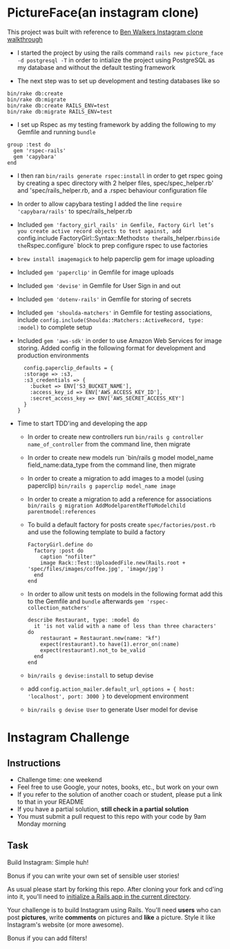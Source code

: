 PictureFace(an instagram clone)
========================
This project was built with reference to [Ben Walkers Instagram clone walkthrough](https://www.devwalks.com/lets-build-instagram-in-rails-part-1/)

* I started the project by using the rails command `rails new picture_face -d postgresql -T` in order to intialize the project using PostgreSQL as my database and without the default testing framework

* The next step was to set up development and testing databases like so
```
bin/rake db:create
bin/rake db:migrate
bin/rake db:create RAILS_ENV=test
bin/rake db:migrate RAILS_ENV=test
```
* I set up Rspec as my testing framework by adding the following to my Gemfile and running `bundle`
```
group :test do
  gem 'rspec-rails'
  gem 'capybara'
end
```
* I then ran `bin/rails generate rspec:install` in order to get rspec going by creating a spec directory with 2 helper files, spec/spec_helper.rb' and 'spec/rails_helper.rb, and a .rspec behaviour configuration file

* In order to allow capybara testing I added the line `require 'capybara/rails'` to spec/rails_helper.rb

* Included `gem 'factory_girl_rails' in Gemfile, Factory Girl let’s you create active record objects to test against, add `config.include FactoryGirl::Syntax::Methods` to the `rails_helper.rb` inside the `Rspec.configure` block to prep configure rspec to use factories

* `brew install imagemagick` to help paperclip gem for image uploading

* Included `gem 'paperclip'` in Gemfile for image uploads

* Included `gem 'devise'` in Gemfile for User Sign in and out

* Included `gem 'dotenv-rails'` in Gemfile for storing of secrets

* Included `gem 'shoulda-matchers'` in Gemfile for testing associations, include `config.include(Shoulda::Matchers::ActiveRecord, type: :model)` to complete setup

* Included `gem 'aws-sdk'` in order to use Amazon Web Services for image storing. Added config in the following format for development and production environments
  ```
    config.paperclip_defaults = {
    :storage => :s3,
    :s3_credentials => {
      :bucket => ENV['S3_BUCKET_NAME'],
      :access_key_id => ENV['AWS_ACCESS_KEY_ID'],
      :secret_access_key => ENV['AWS_SECRET_ACCESS_KEY']
    }
  }
  ```

* Time to start TDD'ing and developing the app

  - In order to create new controllers run `bin/rails g controller name_of_controller` from the command line, then migrate

  - In order to create new models run `bin/rails g model model_name field_name:data_type from the command line, then migrate

  - In order to create a migration to add images to a model (using paperclip) `bin/rails g paperclip model_name image`

  - In order to create a migration to add a reference for associations `bin/rails g migration AddModelparentRefToModelchild parentmodel:references`

  - To build a default factory for posts create `spec/factories/post.rb` and use the following template to build a factory
    ```
    FactoryGirl.define do
      factory :post do
        caption "nofilter"
        image Rack::Test::UploadedFile.new(Rails.root + 'spec/files/images/coffee.jpg', 'image/jpg')
      end
    end
    ```

  - In order to allow unit tests on models in the following format add this to the Gemfile and `bundle` afterwards `gem 'rspec-collection_matchers'`
      ```
      describe Restaurant, type: :model do
        it 'is not valid with a name of less than three characters' do
          restaurant = Restaurant.new(name: "kf")
          expect(restaurant).to have(1).error_on(:name)
          expect(restaurant).not_to be_valid
        end
      end
      ```

  - `bin/rails g devise:install` to setup devise

  - add `config.action_mailer.default_url_options = { host: 'localhost', port: 3000 }` to development environment

  - `bin/rails g devise User` to generate User model for devise



Instagram Challenge
===================

Instructions
-------
* Challenge time: one weekend
* Feel free to use Google, your notes, books, etc., but work on your own
* If you refer to the solution of another coach or student, please put a link to that in your README
* If you have a partial solution, **still check in a partial solution**
* You must submit a pull request to this repo with your code by 9am Monday morning

Task
-----

Build Instagram: Simple huh!

Bonus if you can write your own set of sensible user stories!

As usual please start by forking this repo. After cloning your fork and cd'ing into it, you'll need to [initialize a Rails app in the current directory](http://blog.jasonmeridth.com/posts/create-rails-application-in-current-directory/).

Your challenge is to build Instagram using Rails. You'll need **users** who can post **pictures**, write **comments** on pictures and **like** a picture. Style it like Instagram's website (or more awesome).

Bonus if you can add filters!
